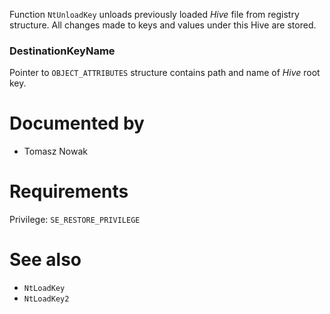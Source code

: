 Function `NtUnloadKey` unloads previously loaded *Hive* file from registry structure. All changes made to keys and values under this Hive are stored.

### DestinationKeyName

Pointer to `OBJECT_ATTRIBUTES` structure contains path and name of *Hive* root key.

# Documented by

* Tomasz Nowak

# Requirements

Privilege: `SE_RESTORE_PRIVILEGE`

# See also

* `NtLoadKey`
* `NtLoadKey2`
